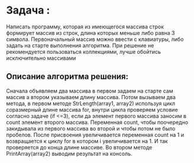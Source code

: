 # Задача :

Написать программу, которая из имеющегося массива строк формирует массив из строк, длина которых меньше либо равна 3 символа. Первоначальный массив можно ввести с клавиатуры, либо задать на старте выполнения алгоритма. При решение не рекомендуется пользоваться коллекциями, лучше обойтись исключительно массивами

## Описание алгоритма решения:

Сначала объявляем два массива в первом задаем на старте сам массив а втором указываем длину массива. Потом вызываем два метода, в первом методе StrLength(array1, array2) используя цикл соразмерный длине массива for, внутри цикла проверяем условие согласно задаче (if <=3), если да элемент первого массива заносим в count элемент второго массива. Переменная count, чтобы поочередно закидывала из первого массива во второй и чтобы потом не было пробелов. После присвоения увеличивается переменная count на 1 и возвращается к циклу for в котором i увеличивается на 1. И так проверяется до конца длине массиве. Во втором методе PrintArray(array2) выводим результат на консоль.



